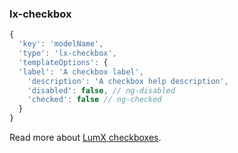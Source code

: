### lx-checkbox
```javascript
{
  'key': 'modelName',
  'type': 'lx-checkbox',
  'templateOptions': {
  'label': 'A checkbox label',
    'description': 'A checkbox help description',
    'disabled': false, // ng-disabled
    'checked': false // ng-checked
  }
}
```
Read more about [LumX checkboxes](http://ui.lumapps.com/css/checkboxes).
